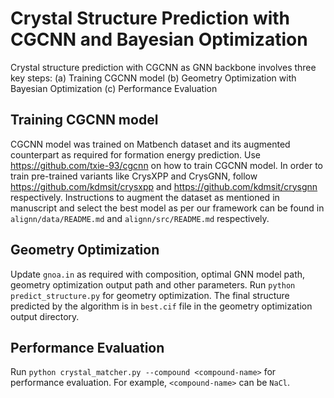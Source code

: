 # Crystal Structure Prediction with CGCNN and Bayesian Optimization
Crystal structure prediction with CGCNN as GNN backbone involves three key steps: (a) Training CGCNN model (b) Geometry Optimization with Bayesian Optimization (c) Performance Evaluation

## Training CGCNN model
CGCNN model was trained on Matbench dataset and its augmented counterpart as required for formation energy prediction. Use https://github.com/txie-93/cgcnn on how to train CGCNN model. In order to train pre-trained variants like CrysXPP and CrysGNN, follow https://github.com/kdmsit/crysxpp and https://github.com/kdmsit/crysgnn respectively. Instructions to augment the dataset as mentioned in manuscript and select the best model as per our framework can be found in `alignn/data/README.md` and `alignn/src/README.md` respectively.


## Geometry Optimization
Update `gnoa.in` as required with composition, optimal GNN model path, geometry optimization output path and other parameters. Run `python predict_structure.py` for geometry optimization. The final structure predicted by the algorithm is in `best.cif` file in the geometry optimization output directory.

## Performance Evaluation
Run `python crystal_matcher.py --compound <compound-name>` for performance evaluation. For example, `<compound-name>` can be `NaCl`.
